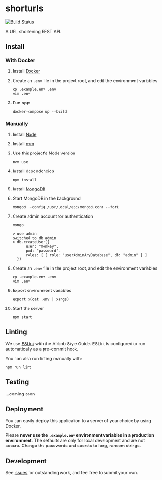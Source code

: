 # shorturls

[![Build Status](https://travis-ci.org/cesarferradas/shorturls.svg?branch=master)](https://travis-ci.org/cesarferradas/shorturls)

A URL shortening REST API.

## Install

### With Docker

1. Install [Docker](https://docs.docker.com/compose/install/)

1. Create an `.env` file in the project root, and edit the environment variables

    ```shell
    cp .example.env .env
    vim .env
    ```

1. Run app:

    ```shell
    docker-compose up --build
    ```

### Manually

1. Install [Node](https://nodejs.org/en/)

1. Install [nvm](https://github.com/nvm-sh/nvm#installing-and-updating)

1. Use this project's Node version

    ```shell
    nvm use
    ```

1. Install dependencies

    ```shell
    npm install
    ```

1. Install [MongoDB](https://docs.mongodb.com/manual/administration/install-community/)

1. Start MongoDB in the background

    ```shell
    mongod --config /usr/local/etc/mongod.conf --fork
    ```

1. Create admin account for authentication

    ```shell
    mongo
    ```

    ```
    > use admin
    switched to db admin
    > db.createUser({
          user: "monkey",
          pwd: "password",
          roles: [ { role: "userAdminAnyDatabase", db: "admin" } ]
      })
    ```

1. Create an `.env` file in the project root, and edit the environment variables

    ```shell
    cp .example.env .env
    vim .env
    ```

1. Export environment variables

    ```shell
    export $(cat .env | xargs)
    ```

1. Start the server

    ```shell
    npm start
    ```

## Linting

We use [ESLint](https://www.npmjs.com/package/eslint) with the Airbnb Style
Guide. ESLint is configured to run automatically as a pre-commit hook.

You can also run linting manually with:

```shell
npm run lint
```

## Testing

...coming soon

## Deployment

You can easily deploy this application to a server of your choice by using Docker.

Please **never use the `.example.env` environment variables in a production
environment**. The defaults are only for local development and are not secure.
Change the passwords and secrets to long, random strings.

## Development

See [Issues](https://github.com/cesarferradas/shorturls/issues) for outstanding work, and feel free to submit your own.
